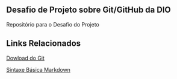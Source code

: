 ## Desafio de Projeto sobre Git/GitHub da DIO
Repositório para o Desafio do Projeto

## Links Relacionados

[Dowload do Git](https://git-scm.com/downloads)

[Sintaxe Básica Markdown](https://www.markdownguide.org/basic-syntax/)

